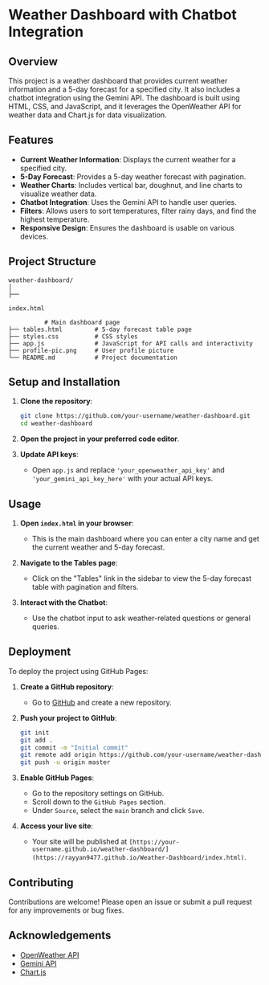 # Weather Dashboard with Chatbot Integration

## Overview
This project is a weather dashboard that provides current weather information and a 5-day forecast for a specified city. It also includes a chatbot integration using the Gemini API. The dashboard is built using HTML, CSS, and JavaScript, and it leverages the OpenWeather API for weather data and Chart.js for data visualization.

## Features
- **Current Weather Information**: Displays the current weather for a specified city.
- **5-Day Forecast**: Provides a 5-day weather forecast with pagination.
- **Weather Charts**: Includes vertical bar, doughnut, and line charts to visualize weather data.
- **Chatbot Integration**: Uses the Gemini API to handle user queries.
- **Filters**: Allows users to sort temperatures, filter rainy days, and find the highest temperature.
- **Responsive Design**: Ensures the dashboard is usable on various devices.

## Project Structure
```
weather-dashboard/
│
├── 

index.html

          # Main dashboard page
├── tables.html         # 5-day forecast table page
├── styles.css          # CSS styles
├── app.js              # JavaScript for API calls and interactivity
├── profile-pic.png     # User profile picture
└── README.md           # Project documentation
```

## Setup and Installation
1. **Clone the repository**:
   ```sh
   git clone https://github.com/your-username/weather-dashboard.git
   cd weather-dashboard
   ```

2. **Open the project in your preferred code editor**.

3. **Update API keys**:
   - Open `app.js` and replace `'your_openweather_api_key'` and `'your_gemini_api_key_here'` with your actual API keys.

## Usage
1. **Open `index.html` in your browser**:
   - This is the main dashboard where you can enter a city name and get the current weather and 5-day forecast.

2. **Navigate to the Tables page**:
   - Click on the "Tables" link in the sidebar to view the 5-day forecast table with pagination and filters.

3. **Interact with the Chatbot**:
   - Use the chatbot input to ask weather-related questions or general queries.

## Deployment
To deploy the project using GitHub Pages:
1. **Create a GitHub repository**:
   - Go to [GitHub](https://github.com/) and create a new repository.

2. **Push your project to GitHub**:
   ```sh
   git init
   git add .
   git commit -m "Initial commit"
   git remote add origin https://github.com/your-username/weather-dashboard.git
   git push -u origin master
   ```

3. **Enable GitHub Pages**:
   - Go to the repository settings on GitHub.
   - Scroll down to the `GitHub Pages` section.
   - Under `Source`, select the `main` branch and click `Save`.

4. **Access your live site**:
   - Your site will be published at `[https://your-username.github.io/weather-dashboard/](https://rayyan9477.github.io/Weather-Dashboard/index.html)`.

## Contributing
Contributions are welcome! Please open an issue or submit a pull request for any improvements or bug fixes.

## Acknowledgements
- [OpenWeather API](https://openweathermap.org/api)
- [Gemini API](https://ai.google.dev/aistudio)
- [Chart.js](https://www.chartjs.org/)
